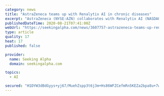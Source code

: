```yaml
---
category: news
title: "AstraZeneca teams up with Renalytix AI in chronic diseases"
excerpt: "AstraZeneca (NYSE:AZN) collaborates with Renalytix AI (NASDAQ:RNLX) to develop and launch precision medicine strategies for cardiovascular, renal and metabolic diseases.The first stage in the collaboration will use KidneyIntelX,"
publishedDateTime: 2020-08-21T07:41:00Z
webUrl: "https://seekingalpha.com/news/3607757-astrazeneca-teams-up-renalytix-ai-in-chronic-diseases"
type: article
quality: 17
heat: 17
published: false

provider:
  name: Seeking Alpha
  domain: seekingalpha.com

topics:
  - AI

secured: "H1DYW3dBdGyys+yj67/MuehZspp3t6j3m+Hs86WFZCefmRn5KEZa2bpa8u+7whHKaltDq2SOp7N3uFuzGtAS4MD2ZUM3+nzI4bW4nZMnaDo9bzJJMBzwA1pi/Z2hmSOoZzneE1VMep6flJU97AVnL0U7bDKhbxAKJF6mjppjfKlplxMFEIgppJWi60dpOnYJ7rFuZUmDIUS+FV/sXeHIAGdGRbeW1CyCA4pg5UoVy6n0be5BBeyADJOpEsy9u9cu65eyOFkfsxjkskeI86IWHXBKcF9f1O9vR62suJLRtWOkWQRliubYdkjHe67MPCrVAwArpJ1aWxQdJ6/OYyZlTA==;7DpjY853M3ROB7xMeJei9g=="
---
```


